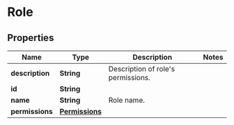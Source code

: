 # Role

## Properties
Name | Type | Description | Notes
------------ | ------------- | ------------- | -------------
**description** | **String** | Description of role&#x27;s permissions. | 
**id** | **String** |  | 
**name** | **String** | Role name. | 
**permissions** | [**Permissions**](Permissions.md) |  | 
